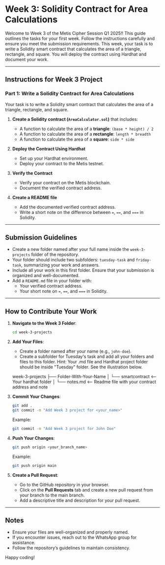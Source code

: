 # Week 3: Solidity Contract for Area Calculations

Welcome to Week 3 of the Metis Cipher Session Q1 2025!! This guide outlines the tasks for your first week. Follow the instructions carefully and ensure you meet the submission requirements.
This week, your task is to write a Solidity smart contract that calculates the area of a triangle, rectangle, and square. You will deploy the contract using Hardhat and document your work.

---

## Instructions for Week 3 Project

### Part 1: Write a Solidity Contract for Area Calculations
Your task is to write a Solidity smart contract that calculates the area of a triangle, rectangle, and square.

1. **Create a Solidity contract (`AreaCalculator.sol`)** that includes:
   - A function to calculate the area of a **triangle**: `(base * height) / 2`
   - A function to calculate the area of a **rectangle**: `length * breadth`
   - A function to calculate the area of a **square**: `side * side`

2. **Deploy the Contract Using Hardhat**
   - Set up your Hardhat environment.
   - Deploy your contract to the Metis testnet.
   
3. **Verify the Contract**
   - Verify your contract on the Metis blockchain.
   - Document the verified contract address.
   
4. **Create a README file**
   - Add the documented verified contract address.
   - Write a short note on the difference between `=`, `==`, and `===` in Solidity.

---

## Submission Guidelines

- Create a new folder named after your full name inside the `week-3-projects` folder of the repository.
- Your folder should include two subfolders: `tuesday-task` and `friday-task`, summarizing your work and answers.
- Include all your work in this first folder. Ensure that your submission is organized and well-documented.
- Add a `README.md` file in your folder with:
  - Your verified contract address.
  - Your short note on `=`, `==`, and `===` in Solidity.

---

## How to Contribute Your Work
1. **Navigate to the Week 3 Folder**:
   ```bash
   cd week-3-projects
   ```

2. **Add Your Files**:
   - Create a folder named after your name (e.g., `john-doe`).
   - Create a subfolder for Tuesday's task and add all your folders and files to this folder.
   Hint: Your .md file and Hardhat project folder should be inside "Tuesday" folder. See the illustration below.
   
   week-3-projects
    ├── Folder-With-Your-Name
    │   └── smartcontract        <-- Your hardhat folder
    │   └── notes.md       <-- Readme file with your contract address and note

3. **Commit Your Changes**:
   ```bash
   git add .
   git commit -m "Add Week 3 project for <your_name>"
   ```
   Example:
   ```bash
   git commit -m "Add Week 3 project for John Doe"
   ```

4. **Push Your Changes**:
   ```bash
   git push origin <your_branch_name>
   ```
   Example:
   ```bash
   git push origin main
   ```

5. **Create a Pull Request**:
   - Go to the GitHub repository in your browser.
   - Click on the **Pull Requests** tab and create a new pull request from your branch to the main branch.
   - Add a descriptive title and description for your pull request.

---

## Notes

- Ensure your files are well-organized and properly named.
- If you encounter issues, reach out to the WhatsApp group for assistance.
- Follow the repository’s guidelines to maintain consistency.

Happy coding!
